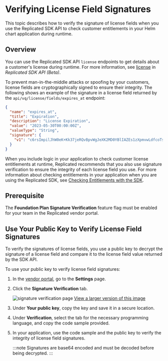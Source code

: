 # Verifying License Field Signatures

This topic describes how to verify the signature of license fields when you use the Replicated SDK API to check customer entitlements in your Helm chart application during runtime.

## Overview

You can use the Replicated SDK API `license` endpoints to get details about a customer's license during runtime. For more information, see [license](/reference/replicated-sdk-apis#license) in _Replicated SDK API (Beta)_.

To prevent man-in-the-middle attacks or spoofing by your customers, license fields are cryptographically signed to ensure their integrity. The following shows an example of the signature in a license field returned by the `api/vq/license/fields/expires_at` endpoint:

```json
{
  "name": "expires_at",
  "title": "Expiration",
  "description": "License Expiration",
  "value": "2023-05-30T00:00:00Z",
  "valueType": "String",
  "signature": {
    "v1": "c6rsImpilJhW0eK+Kk37jeRQvBpvWgJeXK2MD0YBlIAZEs1zXpmvwLdfcoTsZMOj0lZbxkPN5dPhEPIVcQgrzfzwU5HIwQbwc2jwDrLBQS4hGOKdxOWXnBUNbztsHXMqlAYQsmAhspRLDhBiEoYpFV/8oaaAuNBrmRu/IVAW6ahB4KtP/ytruVdBup3gn1U/uPAl5lhzuBifaW+NDFfJxAX..."
  }
}
```

When you include logic in your application to check customer license entitlements at runtime, Replicated recommends that you also use signature verification to ensure the integrity of each license field you use. For more information about checking entitlements in your application when you are using the Replicated SDK, see [Checking Entitlements with the SDK](licenses-reference-sdk).

## Prerequisite

The **Foundation Plan Signature Verification** feature flag must be enabled for your team in the Replicated vendor portal.

## Use Your Public Key to Verify License Field Signatures

To verify the signatures of license fields, you use a public key to decrypt the signature of a license field and compare it to the license field value returned by the SDK API.

To use your public key to verify license field signatures:

1. In the [vendor portal](https://vendor.replicated.com), go to the **Settings** page.

1. Click the **Signature Verification** tab.

   ![signature verification page](/images/signature-verification.png)
   [View a larger version of this image](/images/signature-verification.png)

1. Under **Your public key**, copy the key and save it in a secure location.

1. Under **Verification**, select the tab for the necessary programming language, and copy the code sample provided.

1. In your application, use the code sample and the public key to verify the integrity of license field signatures.

   :::note
   Signatures are base64 encoded and must be decoded before being decrypted.
   :::